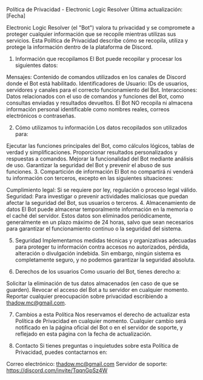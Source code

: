 Política de Privacidad - Electronic Logic Resolver
Última actualización: [Fecha]

Electronic Logic Resolver (el "Bot") valora tu privacidad y se compromete a proteger cualquier información que se recopile mientras utilizas sus servicios. Esta Política de Privacidad describe cómo se recopila, utiliza y protege la información dentro de la plataforma de Discord.

1. Información que recopilamos
El Bot puede recopilar y procesar los siguientes datos:

Mensajes: Contenido de comandos utilizados en los canales de Discord donde el Bot está habilitado.
Identificadores de Usuario: IDs de usuarios, servidores y canales para el correcto funcionamiento del Bot.
Interacciones: Datos relacionados con el uso de comandos y funciones del Bot, como consultas enviadas y resultados devueltos.
El Bot NO recopila ni almacena información personal identificable como nombres reales, correos electrónicos o contraseñas.

2. Cómo utilizamos tu información
Los datos recopilados son utilizados para:

Ejecutar las funciones principales del Bot, como cálculos lógicos, tablas de verdad y simplificaciones.
Proporcionar resultados personalizados y respuestas a comandos.
Mejorar la funcionalidad del Bot mediante análisis de uso.
Garantizar la seguridad del Bot y prevenir el abuso de sus funciones.
3. Compartición de información
El Bot no compartirá ni venderá tu información con terceros, excepto en las siguientes situaciones:

Cumplimiento legal: Si se requiere por ley, regulación o proceso legal válido.
Seguridad: Para investigar o prevenir actividades maliciosas que puedan afectar la seguridad del Bot, sus usuarios o terceros.
4. Almacenamiento de datos
El Bot puede almacenar temporalmente información en la memoria o el caché del servidor. Estos datos son eliminados periódicamente, generalmente en un plazo máximo de 24 horas, salvo que sean necesarios para garantizar el funcionamiento continuo o la seguridad del sistema.

5. Seguridad
Implementamos medidas técnicas y organizativas adecuadas para proteger tu información contra accesos no autorizados, pérdida, alteración o divulgación indebida. Sin embargo, ningún sistema es completamente seguro, y no podemos garantizar la seguridad absoluta.

6. Derechos de los usuarios
Como usuario del Bot, tienes derecho a:

Solicitar la eliminación de tus datos almacenados (en caso de que se guarden).
Revocar el acceso del Bot a tu servidor en cualquier momento.
Reportar cualquier preocupación sobre privacidad escribiendo a thadow.mc@gmail.com.

7. Cambios a esta Política
Nos reservamos el derecho de actualizar esta Política de Privacidad en cualquier momento. Cualquier cambio será notificado en la página oficial del Bot o en el servidor de soporte, y reflejado en esta página con la fecha de actualización.

8. Contacto
Si tienes preguntas o inquietudes sobre esta Política de Privacidad, puedes contactarnos en:

Correo electrónico: thadow.mc@gmail.com
Servidor de soporte: https://discord.com/invite/TqqnGpSz4W
